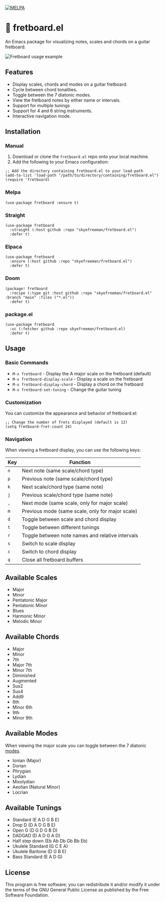 [![MELPA](https://melpa.org/packages/fretboard-badge.svg)](https://melpa.org/#/fretboard)

# 🎸 fretboard.el

An Emacs package for visualizing notes, scales and chords on a guitar fretboard.

![Fretboard usage example](https://raw.githubusercontent.com/skyefreeman/fretboard.el/main/examples/fretboard-example-usage.gif)

## Features

- Display scales, chords and modes on a guitar fretboard.
- Cycle between chord tonalities.
- Toggle between the 7 diatonic modes.
- View the fretboard notes by either name or intervals.
- Support for multiple tunings
- Support for 4 and 6 string instruments.
- Interactive navigation mode.

## Installation

### Manual

1. Download or clone the `fretboard.el` repo onto your local machine.
2. Add the following to your Emacs configuration:

```elisp
;; Add the directory containing fretboard.el to your load-path
(add-to-list 'load-path "/path/to/directory/containing/fretboard.el")
(require 'fretboard)
```

### Melpa

```elisp
(use-package fretboard :ensure t)
```

### Straight

```elisp
(use-package fretboard
  :straight (:host github :repo "skyefreeman/fretboard.el")
  :defer t)
```

### Elpaca

```elisp
(use-package fretboard
  :ensure (:host github :repo "skyefreeman/fretboard.el")
  :defer t)
```

### Doom

```elisp
(package! fretboard
  :recipe (:type git :host github :repo "skyefreeman/fretboard.el" :branch "main" :files ("*.el"))
  :defer t)
```

### package.el

```elisp
(use-package fretboard
  :vc (:fetcher github :repo skyefreeman/fretboard.el)
  :defer t)
```

## Usage

### Basic Commands

- `M-x fretboard` - Display the A major scale on the fretboard (default)
- `M-x fretboard-display-scale` - Display a scale on the fretboard
- `M-x fretboard-display-chord` - Display a chord on the fretboard
- `M-x fretboard-set-tuning` - Change the guitar tuning

### Customization

You can customize the appearance and behavior of fretboard.el:

```elisp
;; Change the number of frets displayed (default is 12)
(setq fretboard-fret-count 24)
```

### Navigation

When viewing a fretboard display, you can use the following keys:

| Key | Function |
|-----|----------|
| `n` | Next note (same scale/chord type) |
| `p` | Previous note (same scale/chord type) |
| `k` | Next scale/chord type (same note) |
| `j` | Previous scale/chord type (same note) |
| `,` | Next mode (same scale, only for major scale) |
| `m` | Previous mode (same scale, only for major scale) |
| `d` | Toggle between scale and chord display |
| `t` | Toggle between different tunings |
| `r` | Toggle between note names and relative intervals |
| `s` | Switch to scale display |
| `c` | Switch to chord display |
| `q` | Close all fretboard buffers |

## Available Scales

- Major
- Minor
- Pentatonic Major
- Pentatonic Minor
- Blues
- Harmonic Minor
- Melodic Minor

## Available Chords

- Major
- Minor
- 7th
- Major 7th
- Minor 7th
- Diminished
- Augmented
- Sus2
- Sus4
- Add9
- 6th
- Minor 6th
- 9th
- Minor 9th

## Available Modes

When viewing the major scale you can toggle between the 7 diatonic [modes](https://en.wikipedia.org/wiki/Mode_(music)). 

- Ionian (Major)
- Dorian
- Phrygian
- Lydian
- Mixolydian
- Aeolian (Natural Minor)
- Locrian

## Available Tunings

- Standard (E A D G B E)
- Drop D (D A D G B E)
- Open G (D G D G B D)
- DADGAD (D A D G A D)
- Half step down (Eb Ab Db Gb Bb Eb)
- Ukulele Standard (G C E A)
- Ukulele Baritone (D G B E)
- Bass Standard (E A D G)

## License

This program is free software; you can redistribute it and/or modify it under the terms of the GNU General Public License as published by the Free Software Foundation.
